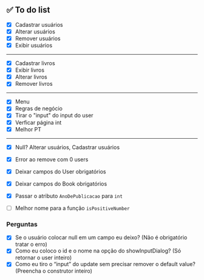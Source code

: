 ## ✅ To do list
- [X] Cadastrar usuários
- [X] Alterar usuários
- [X] Remover usuários
- [X] Exibir usuários
---
- [X] Cadastrar livros
- [X] Exibir livros
- [X] Alterar livros
- [X] Remover livros
---
- [x] Menu
- [x] Regras de negócio
- [x] Tirar o "input" do input do user
- [x] Verficar página int
- [x] Melhor PT
---
- [X] Null? Alterar usuários, Cadastrar usuários
- [X] Error ao remove com 0 users

- [X] Deixar campos do User obrigatórios
- [X] Deixar campos do Book obrigatórios
- [X] Passar o atributo `AnoDePublicacao` para `int`
- [ ] Melhor nome para a função `isPositiveNumber`

### Perguntas
- [x] Se o usuário colocar null em um campo eu deixo? (Não é obrigatório tratar o erro)
- [x] Como eu coloco o id e o nome na opção do showInputDialog? (Só retornar o user inteiro)
- [X] Como eu tiro o “input” do update sem precisar remover o default value? (Preencha o construtor inteiro)
